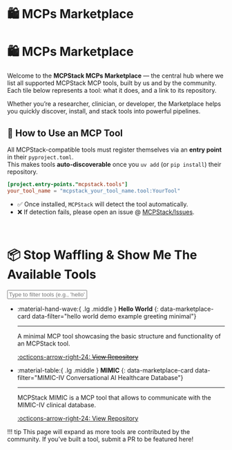 # 🛍️ MCPs Marketplace
# 🛍️ MCPs Marketplace

Welcome to the **MCPStack MCPs Marketplace** — the central hub where we list all supported MCPStack MCP tools, built by us and by the community. Each tile below represents a tool: what it does, and a link to its repository.

Whether you’re a researcher, clinician, or developer, the Marketplace helps you quickly discover, install, and stack tools into powerful pipelines.

## 🚀 How to Use an MCP Tool

All MCPStack-compatible tools must register themselves via an **entry point** in their `pyproject.toml`.  
This makes tools **auto-discoverable** once you `uv add` (or `pip install`) their repository.

```toml
[project.entry-points."mcpstack.tools"]
your_tool_name = "mcpstack_your_tool_name.tool:YourTool"
```

* ✅ Once installed, `MCPStack` will detect the tool automatically.
* ❌ If detection fails, please open an issue @ [MCPStack/Issues](https://github.com/MCP-Pipeline/MCPStack).

<br />

# 📦 Stop Waffling & Show Me The Available Tools


<input id="marketplace-filter-input"
       placeholder="Type to filter tools (e.g., 'hello', 'mimic', etc.)" />

<div class="grid cards" markdown>

-   :material-hand-wave:{ .lg .middle } __Hello World__
    {: data-marketplace-card data-filter="hello world demo example greeting minimal"}

    ---

    A minimal MCP tool showcasing the basic structure and functionality of an MCPStack tool.

    [:octicons-arrow-right-24: ~~View Repository~~](#)

-   :material-table:{ .lg .middle } __MIMIC__
    {: data-marketplace-card data-filter="MIMIC-IV Conversational AI Healthcare Database"}

    ---

    MCPStack MIMIC is a MCP tool that allows to communicate with the MIMIC-IV clinical database.


    [:octicons-arrow-right-24: View Repository](https://github.com/MCP-Pipeline/mcpstack-mimic)

</div>

!!! tip
    This page will expand as more tools are contributed by the community. If you’ve built a tool, submit a PR to be featured here!
